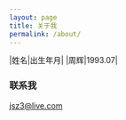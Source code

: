 ```yaml
---
layout: page
title: 关于我
permalink: /about/
---
```


|姓名|出生年月|
|周辉|1993.07|

### 联系我

[jsz3@live.com](mailto:jsz3@live.com)
